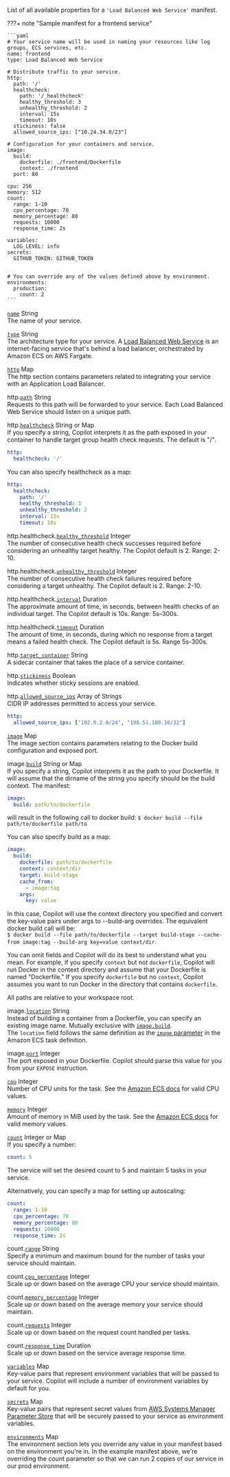 List of all available properties for a `'Load Balanced Web Service'` manifest.

???+ note "Sample manifest for a frontend service"

    ```yaml
    # Your service name will be used in naming your resources like log groups, ECS services, etc.
    name: frontend
    type: Load Balanced Web Service
    
    # Distribute traffic to your service.
    http:
      path: '/'
      healthcheck:
        path: '/_healthcheck'
        healthy_threshold: 3
        unhealthy_threshold: 2
        interval: 15s
        timeout: 10s
      stickiness: false
      allowed_source_ips: ["10.24.34.0/23"]
    
    # Configuration for your containers and service.
    image:
      build:
        dockerfile: ./frontend/Dockerfile
        context: ./frontend
      port: 80
    
    cpu: 256
    memory: 512
    count:
      range: 1-10
      cpu_percentage: 70
      memory_percentage: 80
      requests: 10000
      response_time: 2s
    
    variables:
      LOG_LEVEL: info
    secrets:
      GITHUB_TOKEN: GITHUB_TOKEN
    
    
    # You can override any of the values defined above by environment.
    environments:
      production:
        count: 2
    ```

<a id="name" href="#name" class="field">`name`</a> <span class="type">String</span>  
The name of your service.   

<div class="separator"></div>

<a id="type" href="#type" class="field">`type`</a> <span class="type">String</span>  
The architecture type for your service. A [Load Balanced Web Service](../concepts/services.md#load-balanced-web-service) is an internet-facing service that's behind a load balancer, orchestrated by Amazon ECS on AWS Fargate.  

<div class="separator"></div>

<a id="http" href="#http" class="field">`http`</a> <span class="type">Map</span>   
The http section contains parameters related to integrating your service with an Application Load Balancer.

<span class="parent-field">http.</span><a id="http-path" href="#http-path" class="field">`path`</a> <span class="type">String</span>  
Requests to this path will be forwarded to your service. Each Load Balanced Web Service should listen on a unique path.

<span class="parent-field">http.</span><a id="http-healthcheck" href="#http-healthcheck" class="field">`healthcheck`</a> <span class="type">String or Map</span>  
If you specify a string, Copilot interprets it as the path exposed in your container to handle target group health check requests. The default is "/".
```yaml
http:
  healthcheck: '/'
```
You can also specify healthcheck as a map:
```yaml
http:
  healthcheck:
    path: '/'
    healthy_threshold: 3
    unhealthy_threshold: 2
    interval: 15s
    timeout: 10s
```

<span class="parent-field">http.healthcheck.</span><a id="http-healthcheck-healthy-threshold" href="#http-healthcheck-healthy-threshold" class="field">`healthy_threshold`</a> <span class="type">Integer</span>  
The number of consecutive health check successes required before considering an unhealthy target healthy. The Copilot default is 2. Range: 2-10.

<span class="parent-field">http.healthcheck.</span><a id="http-healthcheck-unhealthy-threshold" href="#http-healthcheck-unhealthy-threshold" class="field">`unhealthy_threshold`</a> <span class="type">Integer</span>  
The number of consecutive health check failures required before considering a target unhealthy. The Copilot default is 2. Range: 2-10.

<span class="parent-field">http.healthcheck.</span><a id="http-healthcheck-interval" href="#http-healthcheck-interval" class="field">`interval`</a> <span class="type">Duration</span>  
The approximate amount of time, in seconds, between health checks of an individual target. The Copilot default is 10s. Range: 5s–300s.

<span class="parent-field">http.healthcheck.</span><a id="http-healthcheck-timeout" href="#http-healthcheck-timeout" class="field">`timeout`</a> <span class="type">Duration</span>  
The amount of time, in seconds, during which no response from a target means a failed health check. The Copilot default is 5s. Range 5s-300s.

<span class="parent-field">http.</span><a id="http-target-container" href="#http-target-container" class="field">`target_container`</a> <span class="type">String</span>  
A sidecar container that takes the place of a service container.

<span class="parent-field">http.</span><a id="http-stickiness" href="#http-stickiness" class="field">`stickiness`</a> <span class="type">Boolean</span>  
Indicates whether sticky sessions are enabled.

<span class="parent-field">http.</span><a id="http-allowed-source-ips" href="#http-allowed-source-ips" class="field">`allowed_source_ips`</a> <span class="type">Array of Strings</span>  
CIDR IP addresses permitted to access your service.
```yaml
http:
  allowed_source_ips: ["192.0.2.0/24", "198.51.100.10/32"]
```

<div class="separator"></div>

<a id="image" href="#image" class="field">`image`</a> <span class="type">Map</span>  
The image section contains parameters relating to the Docker build configuration and exposed port.  

<span class="parent-field">image.</span><a id="image-build" href="#image-build" class="field">`build`</a> <span class="type">String or Map</span>  
If you specify a string, Copilot interprets it as the path to your Dockerfile. It will assume that the dirname of the string you specify should be the build context. The manifest:
```yaml
image:
  build: path/to/dockerfile
```
will result in the following call to docker build: `$ docker build --file path/to/dockerfile path/to`

You can also specify build as a map:
```yaml
image:
  build:
    dockerfile: path/to/dockerfile
    context: context/dir
    target: build-stage
    cache_from:
      - image:tag
    args:
      key: value
```
In this case, Copilot will use the context directory you specified and convert the key-value pairs under args to --build-arg overrides. The equivalent docker build call will be:  
`$ docker build --file path/to/dockerfile --target build-stage --cache-from image:tag --build-arg key=value context/dir`.

You can omit fields and Copilot will do its best to understand what you mean. For example, if you specify `context` but not `dockerfile`, Copilot will run Docker in the context directory and assume that your Dockerfile is named "Dockerfile." If you specify `dockerfile` but no `context`, Copilot assumes you want to run Docker in the directory that contains `dockerfile`.

All paths are relative to your workspace root.

<span class="parent-field">image.</span><a id="image-location" href="#image-location" class="field">`location`</a> <span class="type">String</span>  
Instead of building a container from a Dockerfile, you can specify an existing image name. Mutually exclusive with [`image.build`](#image-build).    
The `location` field follows the same definition as the [`image` parameter](https://docs.aws.amazon.com/AmazonECS/latest/developerguide/task_definition_parameters.html#container_definition_image) in the Amazon ECS task definition.

<span class="parent-field">image.</span><a id="image-port" href="#image-port" class="field">`port`</a> <span class="type">Integer</span>  
The port exposed in your Dockerfile. Copilot should parse this value for you from your `EXPOSE` instruction.

<div class="separator"></div>

<a id="cpu" href="#cpu" class="field">`cpu`</a> <span class="type">Integer</span>  
Number of CPU units for the task. See the [Amazon ECS docs](https://docs.aws.amazon.com/AmazonECS/latest/developerguide/task-cpu-memory-error.html) for valid CPU values.

<div class="separator"></div>

<a id="memory" href="#memory" class="field">`memory`</a> <span class="type">Integer</span>  
Amount of memory in MiB used by the task. See the [Amazon ECS docs](https://docs.aws.amazon.com/AmazonECS/latest/developerguide/task-cpu-memory-error.html) for valid memory values.

<div class="separator"></div>

<a id="count" href="#count" class="field">`count`</a> <span class="type">Integer or Map</span>  
If you specify a number:
```yaml
count: 5
```
The service will set the desired count to 5 and maintain 5 tasks in your service.

Alternatively, you can specify a map for setting up autoscaling:
```yaml
count:
  range: 1-10
  cpu_percentage: 70
  memory_percentage: 80
  requests: 10000
  response_time: 2s
```


<span class="parent-field">count.</span><a id="count-range" href="#count-range" class="field">`range`</a> <span class="type">String</span>  
Specify a minimum and maximum bound for the number of tasks your service should maintain.  

<span class="parent-field">count.</span><a id="count-cpu-percentage" href="#count-cpu-percentage" class="field">`cpu_percentage`</a> <span class="type">Integer</span>  
Scale up or down based on the average CPU your service should maintain.  

<span class="parent-field">count.</span><a id="count-memory-percentage" href="#count-memory-percentage" class="field">`memory_percentage`</a> <span class="type">Integer</span>  
Scale up or down based on the average memory your service should maintain.  

<span class="parent-field">count.</span><a id="requests" href="#count-requests" class="field">`requests`</a> <span class="type">Integer</span>  
Scale up or down based on the request count handled per tasks.

<span class="parent-field">count.</span><a id="response-time" href="#count-response-time" class="field">`response_time`</a> <span class="type">Duration</span>  
Scale up or down based on the service average response time.

<div class="separator"></div>

<a id="variables" href="#variables" class="field">`variables`</a> <span class="type">Map</span>   
Key-value pairs that represent environment variables that will be passed to your service. Copilot will include a number of environment variables by default for you.

<div class="separator"></div>

<a id="secrets" href="#secrets" class="field">`secrets`</a> <span class="type">Map</span>   
Key-value pairs that represent secret values from [AWS Systems Manager Parameter Store](https://docs.aws.amazon.com/systems-manager/latest/userguide/systems-manager-parameter-store.html) that will be securely passed to your service as environment variables.

<div class="separator"></div>

<a id="environments" href="#environments" class="field">`environments`</a> <span class="type">Map</span>  
The environment section lets you override any value in your manifest based on the environment you're in. In the example manifest above, we're overriding the count parameter so that we can run 2 copies of our service in our prod environment.
